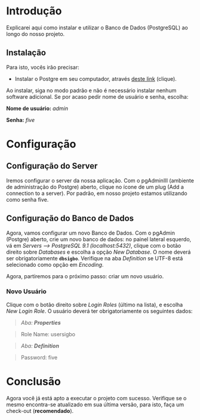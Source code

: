 # Introdução #

Explicarei aqui como instalar e utilizar o Banco de Dados (PostgreSQL) ao longo do nosso projeto.

## Instalação ##

Para isto, vocês irão precisar:

  * Instalar o Postgre em seu computador, através [deste link](http://www.enterprisedb.com/products/pgdownload.do#windows) (clique).

Ao instalar, siga no modo padrão e não é necessário instalar nenhum software adicional. Se por acaso pedir nome de usuário e senha, escolha:

**Nome de usuário:** _admin_

**Senha:** _five_


# Configuração #

## Configuração do Server ##
Iremos configurar o server da nossa aplicação. Com o pgAdminIII (ambiente de administração do Postgre) aberto, clique no ícone de um plug (Add a connection to a server). Por padrão, em nosso projeto estamos utilizando como senha five.

## Configuração do Banco de Dados ##
Agora, vamos configurar um novo Banco de Dados. Com o pgAdmin (Postgre) aberto, crie um novo banco de dados: no painel lateral esquerdo, vá em _Servers –> PostgreSQL 9.1 (localhost:5432)_, clique com o botão direito sobre _Databases_ e escolha a opção _New Database_. O nome deverá ser obrigatoriamente **`dbsigbo`**. Verifique na aba _Definition_ se UTF-8 está selecionado como opção em _Encoding_.


Agora, partiremos para o próximo passo: criar um novo usuário.

### Novo Usuário ###


Clique com o botão direito sobre _Login Roles_ (último na lista), e escolha _New Login Role_. O usuário deverá ter obrigatoriamente os seguintes dados:


> _Aba: **Properties**_

> Role Name: usersigbo

> _Aba: **Definition**_

> Password: five

# Conclusão #

Agora você já está apto a executar o projeto com sucesso. Verifique se o mesmo encontra-se atualizado em sua última versão, para isto, faça um check-out (**recomendado**).